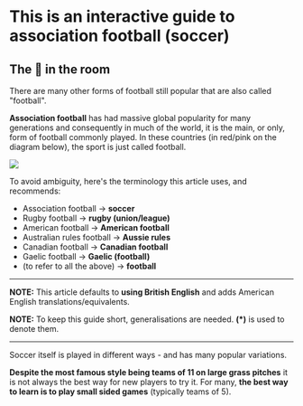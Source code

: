 
# This is an interactive guide to association football (soccer)

## The 🐘 in the room

There are many other forms of football still popular that are also called "football".

**Association football** has had massive global popularity for many generations and consequently in much of the world,
it is the main, or only, form of football commonly played. In these countries (in red/pink on the diagram below), the
sport is just called football.

![](https://i.imgur.com/2GHdRDg.jpg)

To avoid ambiguity, here's the terminology this article uses, and recommends:

* Association football → **soccer**
* Rugby football → **rugby (union/league)**
* American football → **American football**
* Australian rules football → **Aussie rules**
* Canadian football → **Canadian football**
* Gaelic football → **Gaelic (football)**
* (to refer to all the above) → **football**

---

**NOTE:** This article defaults to **using British English** and adds American English translations/equivalents.

**NOTE:** To keep this guide short, generalisations are needed. **(\*)** is used to denote them.

---

Soccer itself is played in different ways - and has many popular variations.

**Despite the most famous style being teams of 11 on large grass pitches** it is not always the best way for new players
to try it. For many, **the best way to learn is to play small sided games** (typically teams of 5).
